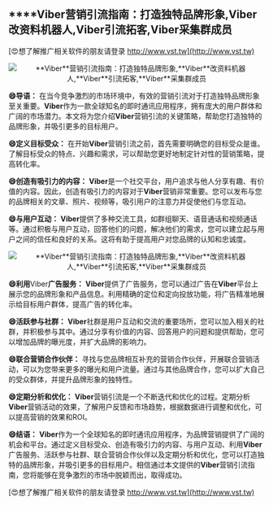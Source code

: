 ## ****Viber**营销引流指南：打造独特品牌形象,**Viber**改资料机器人,**Viber**引流拓客,**Viber**采集群成员**

[😍想了解推广相关软件的朋友请登录 http://www.vst.tw](http://www.vst.tw)

 <center><img src="https://vst.tw/MP4/tuiguang/png/2.png" alt="**Viber**营销引流指南：打造独特品牌形象,**Viber**改资料机器人,**Viber**引流拓客,**Viber**采集群成员"></center>

**😄导语：**
在当今竞争激烈的市场环境中，有效的营销引流对于打造独特品牌形象至关重要。**Viber**作为一款全球知名的即时通讯应用程序，拥有庞大的用户群体和广阔的市场潜力。本文将为您介绍**Viber**营销引流的关键策略，帮助您打造独特的品牌形象，并吸引更多的目标用户。

**😄定义目标受众：**
在开始**Viber**营销引流之前，首先需要明确您的目标受众是谁。了解目标受众的特点、兴趣和需求，可以帮助您更好地制定针对性的营销策略，提高转化率。

**😄创造有吸引力的内容：**
**Viber**是一个社交平台，用户追求与他人分享有趣、有价值的内容。因此，创造有吸引力的内容对于**Viber**营销非常重要。您可以发布与您的品牌相关的文章、照片、视频等，吸引用户的注意力并促使他们与您互动。

**😄与用户互动：**
**Viber**提供了多种交流工具，如群组聊天、语音通话和视频通话等。通过积极与用户互动，回答他们的问题，解决他们的需求，您可以建立起与用户之间的信任和良好的关系。这将有助于提高用户对您品牌的认知和忠诚度。

 <center><img src="https://vst.tw/MP4/tuiguang/png/6.png" alt="**Viber**营销引流指南：打造独特品牌形象,**Viber**改资料机器人,**Viber**引流拓客,**Viber**采集群成员"></center>

**😄利用**Viber**广告服务：**
**Viber**提供了广告服务，您可以通过广告在**Viber**平台上展示您的品牌形象和产品信息。利用精确的定位和定向投放功能，将广告精准地展示给目标用户群体，提高广告的转化率。

**😄活跃参与社群：**
**Viber**社群是用户互动和交流的重要场所，您可以加入相关的社群，并积极参与其中。通过分享有价值的内容、回答用户的问题和提供帮助，您可以增加品牌的曝光度，并扩大品牌的影响力。

**😄联合营销合作伙伴：**
寻找与您品牌相互补充的营销合作伙伴，开展联合营销活动，可以为您带来更多的曝光和用户流量。通过与其他品牌合作，您可以扩大自己的受众群体，并提升品牌形象的独特性。

**😄定期分析和优化：**
**Viber**营销引流是一个不断迭代和优化的过程。定期分析**Viber**营销活动的效果，了解用户反馈和市场趋势，根据数据进行调整和优化，可以提高营销的效果和ROI。

**😄结语：**
**Viber**作为一个全球知名的即时通讯应用程序，为品牌营销提供了广阔的机会和平台。通过定义目标受众、创造有吸引力的内容、与用户互动、利用**Viber**广告服务、活跃参与社群、联合营销合作伙伴以及定期分析和优化，您可以打造独特的品牌形象，并吸引更多的目标用户。相信通过本文提供的**Viber**营销引流指南，您将能够在竞争激烈的市场中脱颖而出，取得成功。

[😍想了解推广相关软件的朋友请登录 http://www.vst.tw](http://www.vst.tw)



